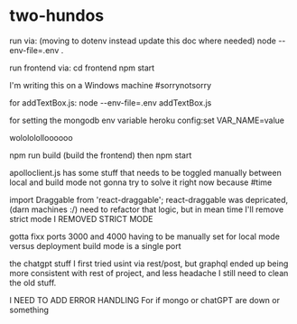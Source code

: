 # two-hundos

run via:
    (moving to dotenv instead update this doc where needed) node --env-file=.env .


run frontend via:
    cd frontend
    npm start

I'm writing this on a Windows machine #sorrynotsorry

for addTextBox.js:
    node --env-file=.env addTextBox.js

for setting the mongodb env variable
    heroku config:set VAR_NAME=value










wololololloooooo

npm run build
(build the frontend)
then
npm start


apolloclient.js has some stuff that needs to be toggled manually between  local and build mode
not gonna try to solve it right now because #time


import Draggable from 'react-draggable';
react-draggable was depricated, (darn machines :/)
need to refactor that logic, but in mean time I'll remove strict mode
I REMOVED STRICT MODE


gotta fixx ports 3000 and 4000 having to be manually set for local mode versus deployment
build mode is a single port


the chatgpt stuff I first tried usint via rest/post, but graphql ended up being more consistent with rest of project, and less headache
I still need to clean the old stuff.


I NEED TO ADD ERROR HANDLING
For if mongo or chatGPT are down or something